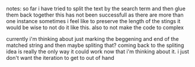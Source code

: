 notes: so far i have tried to split the text by the search term and then glue them back together this has not been successfull as there are more than one instance sometimes
i feel like to preserve the length of the stings it would be wise to not do it like this. also to not make the code to complex

currently i'm thinking about just marking the beggening and end of the matched string and then maybe spliting that? coming back to the spliting idea is really
the only way it could work now that i'm thinking about it. i just don't want the iteration to get to out of hand
